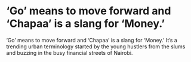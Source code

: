 # ‘Go’ means to move forward and ‘Chapaa’ is a slang for ‘Money.’
‘Go’ means to move forward and ‘Chapaa’ is a slang for ‘Money.’ It’s a trending urban terminology started by the young hustlers from the slums and buzzing in the busy financial streets of Nairobi.
